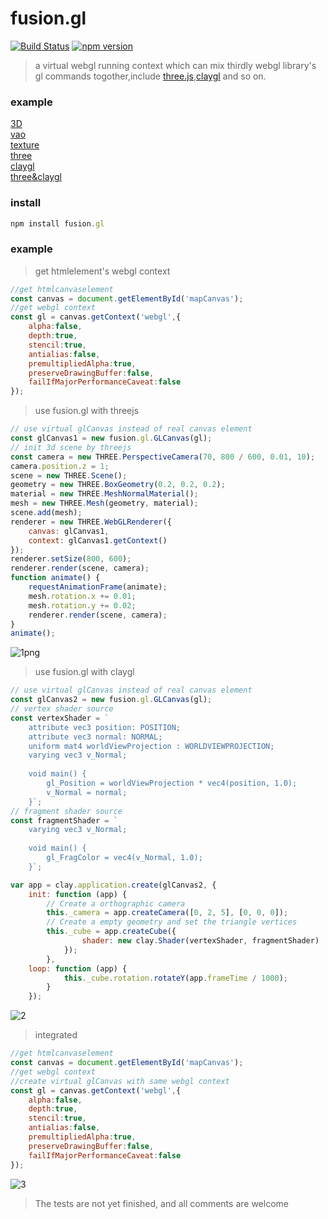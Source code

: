 # fusion.gl
[![Build Status](https://travis-ci.com/axmand/fusion.gl.svg?token=N2z4DqiFgBjde7FHSBe3&branch=master)](https://travis-ci.com/axmand/fusion.gl)
[![npm version](https://badge.fury.io/js/fusion.gl.svg)](https://badge.fury.io/js/fusion.gl)
<!--[![codecov](https://codecov.io/gh/axmand/fusion.gl/branch/master/graph/badge.svg)](https://codecov.io/gh/axmand/fusion.gl)-->
>a virtual webgl running context which can mix thirdly webgl library's gl commands togother,include [three.js](https://github.com/mrdoob/three.js),[claygl](https://github.com/pissang/claygl) and so on.
### example ###
[3D](http://139.129.7.130/fusion.gl/example/fusion.gl.3d.html)  
[vao](http://139.129.7.130/fusion.gl/example/fusion.gl.vao.html)  
[texture](http://139.129.7.130/fusion.gl/example/fusion.gl.texture.html)  
[three](http://139.129.7.130/fusion.gl/example/fusion.gl.three.html)  
[claygl](http://139.129.7.130/fusion.gl/example/fusion.gl.clay.html)  
[three&claygl](http://139.129.7.130/fusion.gl/example/fusion.gl.three.claygl.html)
### install ###
```javascript
npm install fusion.gl 
```
### example ###
> get htmlelement's webgl context
```javascript
//get htmlcanvaselement
const canvas = document.getElementById('mapCanvas');
//get webgl context
const gl = canvas.getContext('webgl',{
    alpha:false,
    depth:true,
    stencil:true,
    antialias:false,
    premultipliedAlpha:true,
    preserveDrawingBuffer:false,
    failIfMajorPerformanceCaveat:false
});
```
> use fusion.gl with threejs
```javascript
// use virtual glCanvas instead of real canvas element
const glCanvas1 = new fusion.gl.GLCanvas(gl);
// init 3d scene by threejs
const camera = new THREE.PerspectiveCamera(70, 800 / 600, 0.01, 10);
camera.position.z = 1;
scene = new THREE.Scene();
geometry = new THREE.BoxGeometry(0.2, 0.2, 0.2);
material = new THREE.MeshNormalMaterial();
mesh = new THREE.Mesh(geometry, material);
scene.add(mesh);
renderer = new THREE.WebGLRenderer({
    canvas: glCanvas1,
    context: glCanvas1.getContext()
});
renderer.setSize(800, 600);
renderer.render(scene, camera);
function animate() {
    requestAnimationFrame(animate);
    mesh.rotation.x += 0.01;
    mesh.rotation.y += 0.02;
    renderer.render(scene, camera);
}
animate();
```
![1png](https://user-images.githubusercontent.com/5127112/39559112-6da252c6-4ec6-11e8-9c01-61c7a34d4f17.png)
> use fusion.gl with claygl
```javascript
// use virtual glCanvas instead of real canvas element
const glCanvas2 = new fusion.gl.GLCanvas(gl);
// vertex shader source
const vertexShader = `
    attribute vec3 position: POSITION;
    attribute vec3 normal: NORMAL;
    uniform mat4 worldViewProjection : WORLDVIEWPROJECTION;
    varying vec3 v_Normal;
    
    void main() {
        gl_Position = worldViewProjection * vec4(position, 1.0);
        v_Normal = normal;
    }`;
// fragment shader source
const fragmentShader = `
    varying vec3 v_Normal;
    
    void main() {
        gl_FragColor = vec4(v_Normal, 1.0);
    }`;

var app = clay.application.create(glCanvas2, {
    init: function (app) {
        // Create a orthographic camera
        this._camera = app.createCamera([0, 2, 5], [0, 0, 0]);
        // Create a empty geometry and set the triangle vertices
        this._cube = app.createCube({
                shader: new clay.Shader(vertexShader, fragmentShader)
            });
        },
    loop: function (app) {
            this._cube.rotation.rotateY(app.frameTime / 1000);
        }
    });
```
![2](https://user-images.githubusercontent.com/5127112/39559113-6dd81604-4ec6-11e8-9ae2-8cf514e3a06e.png)
>integrated 
```javascript
//get htmlcanvaselement 
const canvas = document.getElementById('mapCanvas');
//get webgl context
//create virtual glCanvas with same webgl context
const gl = canvas.getContext('webgl',{
    alpha:false,
    depth:true,
    stencil:true,
    antialias:false,
    premultipliedAlpha:true,
    preserveDrawingBuffer:false,
    failIfMajorPerformanceCaveat:false
});
```
![3](https://user-images.githubusercontent.com/5127112/39559114-6e0f5bdc-4ec6-11e8-81ef-6d636a8c945c.png)

> The tests are not yet finished, and all comments are welcome
